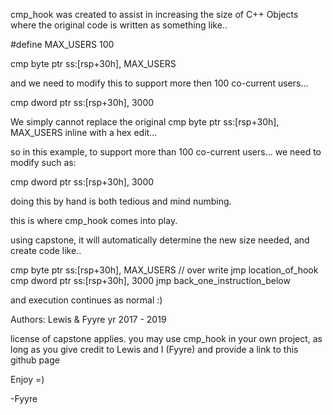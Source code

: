 cmp_hook was created to assist in increasing the size of C++ Objects where the original code is written as something like..

#define MAX_USERS 100

cmp byte ptr ss:[rsp+30h], MAX_USERS

and we need to modify this to support more then 100 co-current users... 

cmp dword ptr ss:[rsp+30h], 3000

We simply cannot replace the original cmp byte ptr ss:[rsp+30h], MAX_USERS inline with a hex edit...

so in this example, to support more than 100 co-current users... we need to modify such as:

cmp dword ptr ss:[rsp+30h], 3000

doing this by hand is both tedious and mind numbing.

this is where cmp_hook comes into play.

using capstone, it will automatically determine the new size needed, and create code like..

cmp byte ptr ss:[rsp+30h], MAX_USERS // over write
jmp location_of_hook
cmp dword ptr ss:[rsp+30h], 3000
jmp back_one_instruction_below

and execution continues as normal :)

Authors: Lewis & Fyyre
yr 2017 - 2019

license of capstone applies.
you may use cmp_hook in your own project, as long as you give credit to Lewis and I (Fyyre) and provide a link to
this github page

Enjoy =)

-Fyyre
